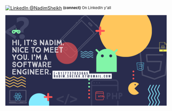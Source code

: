 <div align="left">  
  <p><a href="https://www.linkedin.com/in/nadim-sheikh-b511709b/"><img alt="LinkedIn @NadimSheikh" align="center" src="https://img.shields.io/badge/LINKEDIN-gray.svg?colorA=6A788D&colorB=6A788D&style=for-the-badge" /></a>&nbsp;<small><strong>(connect)</strong> On LinkedIn y'all</small></p>
</div>

![Nadim Sheikh](https://raw.githubusercontent.com/nadimsheikh07/nadimsheikh07/main/MyPost1.png)
